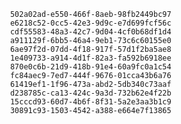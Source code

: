 
                502a02ad-e550-466f-8aeb-98fb2449bc97
                e6218c52-0cc5-42e3-9d9c-e7d699fcf56c
                cdf55583-48a3-42c7-9d04-4cf0b68df1d4
                a911129f-6bb5-46a4-9eb1-73c6c60155e0
                6ae97f2d-07dd-4f18-917f-57d1f2ba5ae8
                1e409733-a914-4d1f-82a3-fa592b6918ee
                870e0c6b-21d9-418b-91e4-60a9fc0a1c54
                fc84aec9-7ed7-444f-9676-01cca43b6a76
                61419ef1-1f96-473a-abd2-5db340c73aaf
                d238785c-ca13-424c-9a3d-732b62e4f22b
                15cccd93-60d7-4b6f-8f31-5a2e3aa3b1c9
                30891c93-1503-4542-a388-e664e7f13865
                